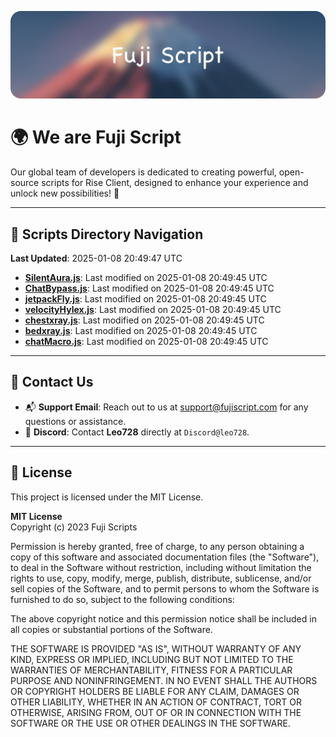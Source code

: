 ![Banner](.github/b.webp)

# 🌍 **We are Fuji Script**

Our global team of developers is dedicated to creating powerful, open-source scripts for Rise Client, designed to enhance your experience and unlock new possibilities! 🌟

---
<!-- SCRIPTS_NAVIGATION_START -->
## 📂 **Scripts Directory Navigation**

**Last Updated**: 2025-01-08 20:49:47 UTC

- **[SilentAura.js](scripts/SilentAura.js)**: Last modified on 2025-01-08 20:49:45 UTC
- **[ChatBypass.js](scripts/ChatBypass.js)**: Last modified on 2025-01-08 20:49:45 UTC
- **[jetpackFly.js](scripts/jetpackFly.js)**: Last modified on 2025-01-08 20:49:45 UTC
- **[velocityHylex.js](scripts/velocityHylex.js)**: Last modified on 2025-01-08 20:49:45 UTC
- **[chestxray.js](scripts/chestxray.js)**: Last modified on 2025-01-08 20:49:45 UTC
- **[bedxray.js](scripts/bedxray.js)**: Last modified on 2025-01-08 20:49:45 UTC
- **[chatMacro.js](scripts/chatMacro.js)**: Last modified on 2025-01-08 20:49:45 UTC

<!-- SCRIPTS_NAVIGATION_END -->

---

## 💬 **Contact Us**  
- 📬 **Support Email**: Reach out to us at [support@fujiscript.com](mailto:support@fujiscript.com) for any questions or assistance.  
- 💬 **Discord**: Contact **Leo728** directly at `Discord@leo728`.

---

## 📜 **License**

This project is licensed under the MIT License.  

**MIT License**  
Copyright (c) 2023 Fuji Scripts  

Permission is hereby granted, free of charge, to any person obtaining a copy of this software and associated documentation files (the "Software"), to deal in the Software without restriction, including without limitation the rights to use, copy, modify, merge, publish, distribute, sublicense, and/or sell copies of the Software, and to permit persons to whom the Software is furnished to do so, subject to the following conditions:  

The above copyright notice and this permission notice shall be included in all copies or substantial portions of the Software.  

THE SOFTWARE IS PROVIDED "AS IS", WITHOUT WARRANTY OF ANY KIND, EXPRESS OR IMPLIED, INCLUDING BUT NOT LIMITED TO THE WARRANTIES OF MERCHANTABILITY, FITNESS FOR A PARTICULAR PURPOSE AND NONINFRINGEMENT. IN NO EVENT SHALL THE AUTHORS OR COPYRIGHT HOLDERS BE LIABLE FOR ANY CLAIM, DAMAGES OR OTHER LIABILITY, WHETHER IN AN ACTION OF CONTRACT, TORT OR OTHERWISE, ARISING FROM, OUT OF OR IN CONNECTION WITH THE SOFTWARE OR THE USE OR OTHER DEALINGS IN THE SOFTWARE.  
